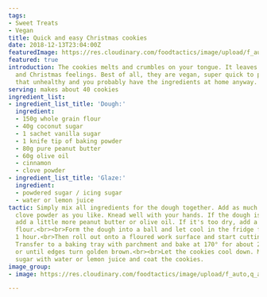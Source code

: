```yaml
---
tags:
- Sweet Treats
- Vegan
title: Quick and easy Christmas cookies
date: 2018-12-13T23:04:00Z
featuredImage: https://res.cloudinary.com/foodtactics/image/upload/f_auto,q_auto,w_auto,dpr_auto,c_scale/v1576849825/star-cookies-001_w4db4v.jpg
featured: true
introduction: The cookies melts and crumbles on your tongue. It leaves a hint of peanut
  and Christmas feelings. Best of all, they are vegan, super quick to prepare, not
  that unhealthy and you probably have the ingredients at home anyway.
serving: makes about 40 cookies
ingredient_list:
- ingredient_list_title: 'Dough:'
  ingredient:
  - 150g whole grain flour
  - 40g coconut sugar
  - 1 sachet vanilla sugar
  - 1 knife tip of baking powder
  - 80g pure peanut butter
  - 60g olive oil
  - cinnamon
  - clove powder
- ingredient_list_title: 'Glaze:'
  ingredient:
  - powdered sugar / icing sugar
  - water or lemon juice
tactic: Simply mix all ingredients for the dough together. Add as much cinnamon and
  clove powder as you like. Knead well with your hands. If the dough is too dry, simply
  add a little more peanut butter or olive oil. If it's too dry, add a little more
  flour.<br><br>Form the dough into a ball and let cool in the fridge for approx.
  1 hour.<br>Then roll out onto a floured work surface and start cutting cookies.
  Transfer to a baking tray with parchment and bake at 170° for about 20 minutes,
  or until edges turn golden brown.<br><br>Let the cookies cool down. Mix powdered
  sugar with water or lemon juice and coat the cookies.
image_group:
- image: https://res.cloudinary.com/foodtactics/image/upload/f_auto,q_auto,w_auto,dpr_auto,c_scale/v1576849839/star-cookies-002_eghvfi.jpg

---
```

